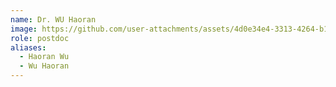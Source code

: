 ```yaml
---
name: Dr. WU Haoran
image: https://github.com/user-attachments/assets/4d0e34e4-3313-4264-b152-e99a738af0d3
role: postdoc
aliases:
  - Haoran Wu
  - Wu Haoran
---
```

